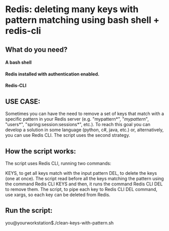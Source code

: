 # Redis: deleting many keys with pattern matching using bash shell + redis-cli
## What do you need?
#### A bash shell
#### Redis installed with authentication enabled.
#### Redis-CLI

## USE CASE:
Sometimes you can have the need to remove a set of keys that match with a specific pattern in your Redis server (e.g. "mypattern*", "*mypattern*", "users*", "spring:session:sessions*", etc.). To reach this goal you can develop a solution in some language (python, c#, java, etc.) or, alternatively, you can use Redis CLI. The script uses the second strategy.

## How the script works:
The script uses Redis CLI, running two commands:

KEYS, to get all keys match with the input pattern
DEL, to delete the keys (one at once).
The script read before all the keys matching the pattern using the command Redis CLI KEYS and then, it runs the command Redis CLI DEL to remove them. The script, to pipe each key to Redis CLI DEL command, use xargs, so each key can be deleted from Redis.

## Run the script:
you@yourworkstation$./clean-keys-with-pattern.sh
